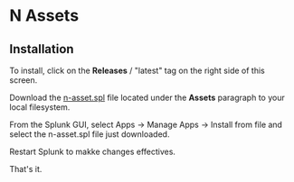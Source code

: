 # N Assets

## Installation

To install, click on the **Releases** / "latest" tag on the right side of this screen.

Download the [n-asset.spl](https://github.com/dd-Splunk/n-assets/releases/download/latest/n-assets.spl) file located under the **Assets** paragraph to your local filesystem.

From the Splunk GUI, select Apps -> Manage Apps -> Install from file and select the n-asset.spl file just downloaded.

Restart Splunk to makke changes effectives.

That's it.



